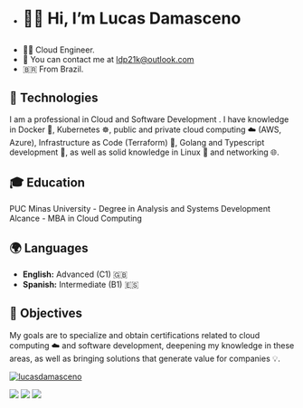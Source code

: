 -  <h1> 🖐🏿 Hi, I’m Lucas Damasceno</h1><h2> 
- ✊🏿 Cloud Engineer.
- 📧 You can contact me at ldp21k@outlook.com 
- 🇧🇷 From Brazil.

## 🌟 Technologies

I am a professional in Cloud and Software Development . I have knowledge in Docker 🐳, Kubernetes ☸️, public and private cloud computing ☁️ (AWS, Azure), Infrastructure as Code (Terraform) 🔧, Golang and Typescript development 🚀, as well as solid knowledge in Linux 🐧 and networking 🌐.

## 🎓 Education

PUC Minas University - Degree in Analysis and Systems Development
Alcance - MBA in Cloud Computing

## 🌍 Languages

- **English:** Advanced (C1) 🇬🇧
- **Spanish:** Intermediate (B1) 🇪🇸

## 🎯 Objectives

My goals are to specialize and obtain certifications related to cloud computing ☁️ and software development, deepening my knowledge in these areas, as well as bringing solutions that generate value for companies 💡.

  
  [![lucasdamasceno](https://github-readme-stats.vercel.app/api/top-langs/?username=lucasdamasceno96&hide=html&layout=compact&theme=default)](https://github.com/anuraghazra/github-readme-stats)

<p align="left">
   <a href="https://www.linkedin.com/in/lucasdamasceno96/" alt="Linkedin">
  <img src="https://img.shields.io/badge/-Linkedin-0e76a8?style=flat-square&logo=Linkedin&logoColor=white&link=https://www.linkedin.com/in/lucasdamasceno96/" /></a>

  <a href="https://twitter.com/intent/follow?screen_name=script21k" alt="Twitter">
  <img src="https://img.shields.io/twitter/follow/script21k?style=social="/></a>

   <a href="https://www.instagram.com/script21k/" alt="Instagram">
  <img src="https://img.shields.io/badge/-Instagram-DF0174?style=flat-square&labelColor=DF0174&logo=instagram&logoColor=white&link=https://www.instagram.com/script21k/"/></a>
</p>  
  </h2>


<!---
lucasdamasceno96/lucasdamasceno96 is a ✨ special ✨ repository because its `README.md` (this file) appears on your GitHub profile.
You can click the Preview link to take a look at your changes.
--->
